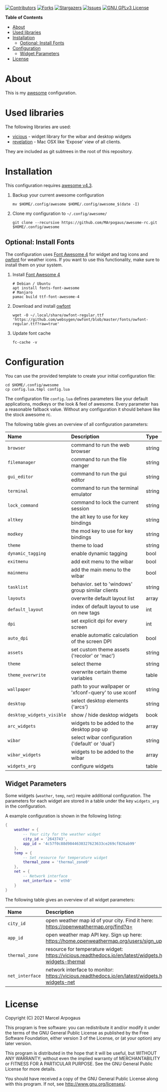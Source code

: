 [![Contributors][contributors-shield]][contributors-url]
[![Forks][forks-shield]][forks-url]
[![Stargazers][stars-shield]][stars-url]
[![Issues][issues-shield]][issues-url]
[![GNU GPLv3 License][license-shield]][license-url]

<!-- markdown-toc start - Don't edit this section. Run M-x markdown-toc-refresh-toc -->
**Table of Contents**

- [About](#about)
- [Used libraries](#used-libraries)
- [Installation](#installation)
    - [Optional: Install Fonts](#optional-install-fonts)
- [Configuration](#configuration)
    - [Widget Parameters](#widget-parameters)
- [License](#license)

<!-- markdown-toc end -->

# About

This is my [awesome][awesome] configuration.

# Used libraries

The following libraries are used:

 * [vicious][vicious] - widget library for the wibar and desktop widgets
 * [revelation][revelation] - Mac OSX like 'Expose' view of all clients. 

They are included as git subtrees in the root of this repository.

# Installation

This configuration requires [awesome v4.3][awesome].

 1. Backup your current awesome configuration
    ```shell
    mv $HOME/.config/awesome $HOME/.config/awesome_$(date -I)
    ```

 2. Clone my configuration to `~/.config/awesome/`
    ```shell
    git clone --recursive https://github.com/MArpogaus/awesome-rc.git $HOME/.config/awesome 
    ```

## Optional: Install Fonts

The configuration uses [Font Awesome 4][font-awesome4] for widget and tag icons and [owfont][owfont] for weather icons.
If you want to use this functionality, make sure to install them on your system.

 1. Install [Font Awesome 4][font-awesome4]
    ```shell
    # Debian / Ubuntu
    apt install fonts-font-awesome 
    # Manjaro
    pamac build ttf-font-awesome-4
    ```
 
 1. Download and install [owfont][owfont]
    ```shell
    wget -O ~/.local/share/owfont-regular.ttf 'https://github.com/websygen/owfont/blob/master/fonts/owfont-regular.ttf?raw=true'
    ```

 1. Update font cache
    ```shell
    fc-cache -v
    ```

# Configuration

You can use the provided template to create your initial configuration file:

```shell
cd $HOME/.config/awesome 
cp config.lua.tmpl config.lua
``` 

The configuration file `config.lua` defines parameters like your default applications, modkeys or the look & feel of awesome.
Every parameter has a reasonable fallback value.
Without any configuration it should behave like the stock awesome rc.

The following table gives an overview of all configuration parameters:

| Name                      | Description                                           | Type   |
|:--------------------------|:------------------------------------------------------|:-------|
| `browser`                 | command to run the web browser                        | string |
| `filemanager`             | command to run the file manger                        | string |
| `gui_editor`              | command to run the gui editor                         | string |
| `terminal`                | command to run the terminal emulator                  | string |
| `lock_command`            | command to lock the current session                   | string |
| `altkey`                  | the alt key to use for key bindings                   | string |
| `modkey`                  | the mod key to use for key bindings                   | string |
| `theme`                   | theme to load                                         | string |
| `dynamic_tagging`         | enable dynamic tagging                                | bool   |
| `exitmenu`                | add exit menu to the wibar                            | bool   |
| `mainmenu`                | add the main menu to the wibar                        | bool   |
| `tasklist`                | behavior. set to 'windows' group similar clients      | string |
| `layouts`                 | overwrite default layout list                         | array  |
| `default_layout`          | index of default layout to use on new tags            | int    |
| `dpi`                     | set explicit dpi for every screen                     | int    |
| `auto_dpi`                | enable automatic calculation of the screen DPI        | bool   |
| `assets`                  | set custom theme assets ('recolor' or 'mac')          | string |
| `theme`                   | select theme                                          | string |
| `theme_overwrite`         | overwrite certain theme variables                     | table  |
| `wallpaper`               | path to your wallpaper or 'xfconf-query' to use xconf | string |
| `desktop`                 | select desktop elements ('arcs')                      | string |
| `desktop_widgets_visible` | show / hide desktop widgets                           | book   |
| `arc_widgets`             | widgets to be added to the desktop pop up             | array  |
| `wibar`                   | select wibar configuration ('default' or 'dual')      | string |
| `wibar_widgets`           | widgets to be added to the wibar                      | array  |
| `widgets_arg `            | configure widgets                                     | table  |

## Widget Parameters

Some widgets (`weather`, `temp`, `net`) require additional configuration.
The parameters for each widget are stored in a table under the key `widgets_arg` in the configuration.

A example configuration is shown in the following listing:

```lua
{
    weather = {
        -- Your city for the weather widget
        city_id = '2643743',
        app_id = '4c57f0c88d9844630327623633ce269cf826ab99'
    },
    temp = {
        -- Set resource for temperature widget
        thermal_zone = 'thermal_zone0'
    },
    net = {
        -- Network interface
        net_interface = 'eth0'
    }
}
```

The following table gives an overview of all widget parameters:

| Name            | Description                                                                                                    | Type   |
|:----------------|:---------------------------------------------------------------------------------------------------------------|:-------|
| `city_id`       | open weather map id of your city. Find it here: https://openweathermap.org/find?q=                             | string |
| `app_id`        | open weather map API key. Sign up here: https://home.openweathermap.org/users/sign_up                          | string |
| `thermal_zone`  | resource for temperature widget: https://vicious.readthedocs.io/en/latest/widgets.html#vicious-widgets-thermal | string |
| `net_interface` | network interface to monitor: https://vicious.readthedocs.io/en/latest/widgets.html#vicious-widgets-net        | string |

# License

Copyright (C) 2021 Marcel Arpogaus

This program is free software: you can redistribute it and/or modify
it under the terms of the GNU General Public License as published by
the Free Software Foundation, either version 3 of the License, or
(at your option) any later version.

This program is distributed in the hope that it will be useful,
but WITHOUT ANY WARRANTY; without even the implied warranty of
MERCHANTABILITY or FITNESS FOR A PARTICULAR PURPOSE.  See the
GNU General Public License for more details.

You should have received a copy of the GNU General Public License
along with this program.  If not, see <http://www.gnu.org/licenses/>.

[awesome]: https://awesomewm.org/
[vicious]: https://github.com/vicious-widgets/vicious
[revelation]: https://github.com/guotsuan/awesome-revelation
[owfont]: http://websygen.github.io/owfont/
[font-awesome4]: https://github.com/FortAwesome/Font-Awesome
[contributors-shield]: https://img.shields.io/github/contributors/MArpogaus/awesome.svg?style=for-the-badge
[contributors-url]: https://github.com/MArpogaus/awesome/graphs/contributors
[forks-shield]: https://img.shields.io/github/forks/MArpogaus/awesome.svg?style=for-the-badge
[forks-url]: https://github.com/MArpogaus/awesome/network/members
[stars-shield]: https://img.shields.io/github/stars/MArpogaus/awesome.svg?style=for-the-badge
[stars-url]: https://github.com/MArpogaus/awesome/stargazers
[issues-shield]: https://img.shields.io/github/issues/MArpogaus/awesome.svg?style=for-the-badge
[issues-url]: https://github.com/MArpogaus/awesome/issues
[license-shield]: https://img.shields.io/github/license/MArpogaus/awesome.svg?style=for-the-badge
[license-url]: https://github.com/MArpogaus/awesome/blob/master/COPYING

